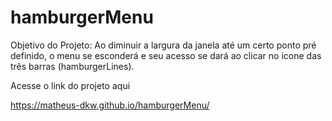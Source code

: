 ﻿# hamburgerMenu

Objetivo do Projeto: Ao diminuir a largura da janela até um certo ponto pré definido, o menu se esconderá e seu acesso se dará ao clicar no icone das três barras (hamburgerLines).

Acesse o link do projeto aqui

https://matheus-dkw.github.io/hamburgerMenu/
